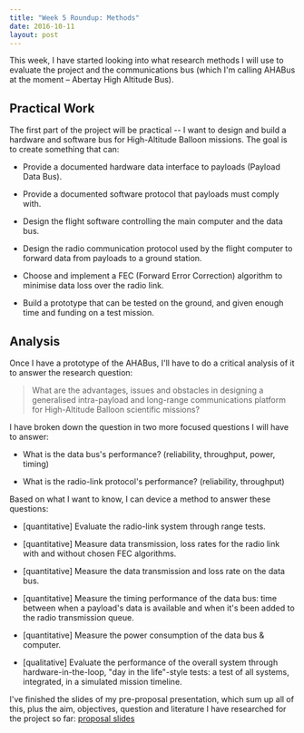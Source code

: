 ```yaml
---
title: "Week 5 Roundup: Methods"
date: 2016-10-11
layout: post
---
```


This week, I have started looking into what research methods I will use to
evaluate the project and the communications bus (which I'm calling AHABus at
the moment – Abertay High Altitude Bus).

## Practical Work

The first part of the project will be practical -- I want to design and build a
hardware and software bus for High-Altitude Balloon missions. The goal is to
create something that can:

 * Provide a documented hardware data interface to payloads (Payload Data Bus).
 
 * Provide a documented software protocol that payloads must comply with.
 
 * Design the flight software controlling the main computer and the data bus.
 
 * Design the radio communication protocol used by the flight computer to
   forward data from payloads to a ground station.
   
 * Choose and implement a FEC (Forward Error Correction) algorithm to minimise
   data loss over the radio link.
   
 * Build a prototype that can be tested on the ground, and given enough time
   and funding on a test mission.

## Analysis

Once I have a prototype of the AHABus, I'll have to do a critical analysis of
it to answer the research question:

> What are the advantages, issues and obstacles in designing a generalised
> intra-payload and long-range communications platform for High-Altitude Balloon
> scientific missions?

I have broken down the question in two more focused questions I will have to
answer:

 * What is the data bus's performance? (reliability, throughput, power, timing)
 
 * What is the radio-link protocol's performance? (reliability, throughput)

Based on what I want to know, I can device a method to answer these questions:

 * [quantitative] Evaluate the radio-link system through range tests.
 
 * [quantitative] Measure data transmission, loss rates for the radio link with
   and without chosen FEC algorithms.
 
 * [quantitative] Measure the data transmission and loss rate on the data bus.
 
 * [quantitative] Measure the timing performance of the data bus: time between
   when a payload's data is available and when it's been added to the radio
   transmission queue.
 
 * [quantitative] Measure the power consumption of the data bus & computer.
 
 * [qualitative] Evaluate the performance of the overall system through
   hardware-in-the-loop, "day in the life"-style tests: a test of all systems,
   integrated, in a simulated mission timeline.

I've finished the slides of my pre-proposal presentation, which sum up all of
this, plus the aim, objectives, question and literature I have researched for
the project so far: [proposal slides][1]

  [1]: /static/prop-slides.pdf